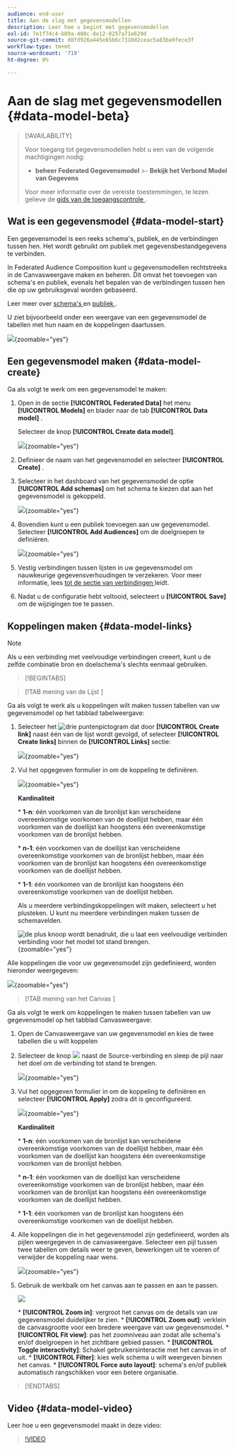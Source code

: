 ```yaml
---
audience: end-user
title: Aan de slag met gegevensmodellen
description: Leer hoe u begint met gegevensmodellen
exl-id: 7e1f74c4-b89a-480c-8e12-0257a71e629d
source-git-commit: d8fd926a445e65b6c7310d2ceac5a83ba9fece3f
workflow-type: tm+mt
source-wordcount: '719'
ht-degree: 0%

---
```



# Aan de slag met gegevensmodellen {#data-model-beta}

>[!AVAILABILITY]
>
>Voor toegang tot gegevensmodellen hebt u een van de volgende machtigingen nodig:
>
>- **beheer Federated Gegevensmodel**
>&#x200B;>- **Bekijk het Verbond Model van Gegevens**
>
>Voor meer informatie over de vereiste toestemmingen, te lezen gelieve de [ gids van de toegangscontrole ](/help/governance-privacy-security/access-control.md).

## Wat is een gegevensmodel {#data-model-start}

Een gegevensmodel is een reeks schema&#39;s, publiek, en de verbindingen tussen hen. Het wordt gebruikt om publiek met gegevensbestandgegevens te verbinden.

In Federated Audience Composition kunt u gegevensmodellen rechtstreeks in de Canvasweergave maken en beheren. Dit omvat het toevoegen van schema&#39;s en publiek, evenals het bepalen van de verbindingen tussen hen die op uw gebruiksgeval worden gebaseerd.

Leer meer over [ schema&#39;s ](../customer/schemas.md#schema-start) en [ publiek ](../start/audiences.md).

U ziet bijvoorbeeld onder een weergave van een gegevensmodel de tabellen met hun naam en de koppelingen daartussen.

![](assets/datamodel.png){zoomable="yes"}

## Een gegevensmodel maken {#data-model-create}

Ga als volgt te werk om een gegevensmodel te maken:

1. Open in de sectie **[!UICONTROL Federated Data]** het menu **[!UICONTROL Models]** en blader naar de tab **[!UICONTROL Data model]** .

   Selecteer de knop **[!UICONTROL Create data model]**.

   ![](assets/datamodel_create.png){zoomable="yes"}

2. Definieer de naam van het gegevensmodel en selecteer **[!UICONTROL Create]** .

3. Selecteer in het dashboard van het gegevensmodel de optie **[!UICONTROL Add schemas]** om het schema te kiezen dat aan het gegevensmodel is gekoppeld.

   ![](assets/datamodel_schemas.png){zoomable="yes"}

4. Bovendien kunt u een publiek toevoegen aan uw gegevensmodel. Selecteer **[!UICONTROL Add Audiences]** om de doelgroepen te definiëren.

   ![](assets/datamodel-audiences.png){zoomable="yes"}

5. Vestig verbindingen tussen lijsten in uw gegevensmodel om nauwkeurige gegevensverhoudingen te verzekeren. Voor meer informatie, lees [ tot de sectie van verbindingen ](#data-model-links) leidt.

6. Nadat u de configuratie hebt voltooid, selecteert u **[!UICONTROL Save]** om de wijzigingen toe te passen.

## Koppelingen maken {#data-model-links}

>[!NOTE]
>
>Als u een verbinding met veelvoudige verbindingen creeert, kunt u de zelfde combinatie bron en doelschema&#39;s slechts eenmaal gebruiken.

>[!BEGINTABS]

>[!TAB  mening van de Lijst ]

Ga als volgt te werk als u koppelingen wilt maken tussen tabellen van uw gegevensmodel op het tabblad tabelweergave:

1. Selecteer het ![ drie puntenpictogram ](/help/assets/icons/more.png) dat door **[!UICONTROL Create link]** naast één van de lijst wordt gevolgd, of selecteer **[!UICONTROL Create links]** binnen de **[!UICONTROL Links]** sectie:

   ![](assets/datamodel_createlinks.png){zoomable="yes"}

2. Vul het opgegeven formulier in om de koppeling te definiëren.

   ![](assets/datamodel_link.png){zoomable="yes"}

   **Kardinaliteit**

   &#x200B;* **1-n**: één voorkomen van de bronlijst kan verscheidene overeenkomstige voorkomen van de doellijst hebben, maar één voorkomen van de doellijst kan hoogstens één overeenkomstige voorkomen van de bronlijst hebben.

   &#x200B;* **n-1**: één voorkomen van de doellijst kan verscheidene overeenkomstige voorkomen van de bronlijst hebben, maar één voorkomen van de bronlijst kan hoogstens één overeenkomstige voorkomen van de doellijst hebben.

   &#x200B;* **1-1**: één voorkomen van de bronlijst kan hoogstens één overeenkomstige voorkomen van de doellijst hebben.

   Als u meerdere verbindingskoppelingen wilt maken, selecteert u het plusteken. U kunt nu meerdere verbindingen maken tussen de schemavelden.

   ![ de plus knoop wordt benadrukt, die u laat een veelvoudige verbinden verbinding voor het model tot stand brengen.](assets/multi-join.png){zoomable="yes"}

Alle koppelingen die voor uw gegevensmodel zijn gedefinieerd, worden hieronder weergegeven:

![](assets/datamodel_alllinks.png){zoomable="yes"}

>[!TAB  mening van het Canvas ]

Ga als volgt te werk om koppelingen te maken tussen tabellen van uw gegevensmodel op het tabblad Canvasweergave:

1. Open de Canvasweergave van uw gegevensmodel en kies de twee tabellen die u wilt koppelen

2. Selecteer de knop ![](assets/do-not-localize/Smock_AddCircle_18_N.svg) naast de Source-verbinding en sleep de pijl naar het doel om de verbinding tot stand te brengen.

   ![](assets/datamodel.gif){zoomable="yes"}

3. Vul het opgegeven formulier in om de koppeling te definiëren en selecteer **[!UICONTROL Apply]** zodra dit is geconfigureerd.

   ![](assets/datamodel-canvas-1.png){zoomable="yes"}

   **Kardinaliteit**

   &#x200B;* **1-n**: één voorkomen van de bronlijst kan verscheidene overeenkomstige voorkomen van de doellijst hebben, maar één voorkomen van de doellijst kan hoogstens één overeenkomstige voorkomen van de bronlijst hebben.

   &#x200B;* **n-1**: één voorkomen van de doellijst kan verscheidene overeenkomstige voorkomen van de bronlijst hebben, maar één voorkomen van de bronlijst kan hoogstens één overeenkomstige voorkomen van de doellijst hebben.

   &#x200B;* **1-1**: één voorkomen van de bronlijst kan hoogstens één overeenkomstige voorkomen van de doellijst hebben.

4. Alle koppelingen die in het gegevensmodel zijn gedefinieerd, worden als pijlen weergegeven in de canvasweergave. Selecteer een pijl tussen twee tabellen om details weer te geven, bewerkingen uit te voeren of verwijder de koppeling naar wens.

   ![](assets/datamodel-canvas-2.png){zoomable="yes"}

5. Gebruik de werkbalk om het canvas aan te passen en aan te passen.

   ![](assets/datamodel-canvas-3.png)

   &#x200B;* **[!UICONTROL Zoom in]**: vergroot het canvas om de details van uw gegevensmodel duidelijker te zien.
   &#x200B;* **[!UICONTROL Zoom out]**: verklein de canvasgrootte voor een bredere weergave van uw gegevensmodel.
   &#x200B;* **[!UICONTROL Fit view]**: pas het zoomniveau aan zodat alle schema&#39;s en/of doelgroepen in het zichtbare gebied passen.
   &#x200B;* **[!UICONTROL Toggle interactivity]**: Schakel gebruikersinteractie met het canvas in of uit.
   &#x200B;* **[!UICONTROL Filter]**: kies welk schema u wilt weergeven binnen het canvas.
   &#x200B;* **[!UICONTROL Force auto layout]**: schema&#39;s en/of publiek automatisch rangschikken voor een betere organisatie.

>[!ENDTABS]

## Video {#data-model-video}

Leer hoe u een gegevensmodel maakt in deze video:

>[!VIDEO](https://video.tv.adobe.com/v/3432020)
